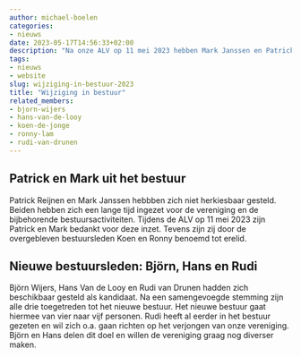 ```yaml
---
author: michael-boelen
categories:
- nieuws
date: 2023-05-17T14:56:33+02:00
description: "Na onze ALV op 11 mei 2023 hebben Mark Janssen en Patrick Reijnen het bestuur verlaten. Drie nieuwe leden zijn aangetreden tot het nieuwe bestuur."
tags:
- nieuws
- website
slug: wijziging-in-bestuur-2023
title: "Wijziging in bestuur"
related_members:
- bjorn-wijers
- hans-van-de-looy
- koen-de-jonge
- ronny-lam
- rudi-van-drunen
---
```


## Patrick en Mark uit het bestuur

Patrick Reijnen en Mark Janssen hebbben zich niet herkiesbaar gesteld. Beiden hebben zich een lange tijd ingezet voor de vereniging en de bijbehorende bestuursactiviteiten. Tijdens de ALV op 11 mei 2023 zijn Patrick en Mark bedankt voor deze inzet. Tevens zijn zij door de overgebleven bestuursleden Koen en Ronny benoemd tot erelid.

## Nieuwe bestuursleden: Björn, Hans en Rudi

Björn Wijers, Hans Van de Looy en Rudi van Drunen hadden zich beschikbaar gesteld als kandidaat. Na een samengevoegde stemming zijn alle drie toegetreden tot het nieuwe bestuur. Het nieuwe bestuur gaat hiermee van vier naar vijf personen. Rudi heeft al eerder in het bestuur gezeten en wil zich o.a. gaan richten op het verjongen van onze vereniging. Björn en Hans delen dit doel en willen de vereniging graag nog diverser maken.

